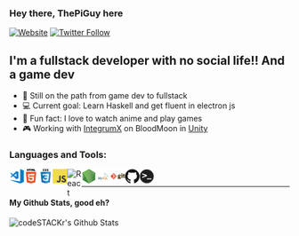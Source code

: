 
### Hey there, ThePiGuy here

[![Website](https://img.shields.io/website?label=forbiddencraft.xyz/&style=for-the-badge&url=https%3A%2F%2Fcodestackr.com)](https://codestackr.com) [![Twitter Follow](https://img.shields.io/twitter/follow/KunalADandekar?color=1DA1F2&logo=twitter&style=for-the-badge)](https://twitter.com/intent/follow?original_referer=https%3A%2F%2Fgithub.com%2FcodeSTACKr&screen_name=codeSTACKr)

## I'm a fullstack developer with no social life!! And a game dev
- 👀 Still on the path from game dev to fullstack
- 💻 Current goal: Learn Haskell and get fluent in electron js 
- 🌟 Fun fact: I love to watch anime and play games
- 🎮 Working with [IntegrumX](https://github.com/ix-os) on BloodMoon in [Unity](https://connect.unity.com/u/bhubhu-barks)



### Languages and Tools:

<img align="left" alt="Visual Studio Code" width="26px" src="https://raw.githubusercontent.com/github/explore/80688e429a7d4ef2fca1e82350fe8e3517d3494d/topics/visual-studio-code/visual-studio-code.png" />
<img align="left" alt="HTML5" width="26px" src="https://raw.githubusercontent.com/github/explore/80688e429a7d4ef2fca1e82350fe8e3517d3494d/topics/html/html.png" />
<img align="left" alt="CSS3" width="26px" src="https://raw.githubusercontent.com/github/explore/80688e429a7d4ef2fca1e82350fe8e3517d3494d/topics/css/css.png" />
<img align="left" alt="JavaScript" width="26px" src="https://raw.githubusercontent.com/github/explore/80688e429a7d4ef2fca1e82350fe8e3517d3494d/topics/javascript/javascript.png" />
<img align="left" alt="React" width="26px" src="https://d2eip9sf3oo6c2.cloudfront.net/tags/images/000/001/123/full/electronlogo.png" />
<img align="left" alt="Node.js" width="26px" src="https://raw.githubusercontent.com/github/explore/80688e429a7d4ef2fca1e82350fe8e3517d3494d/topics/nodejs/nodejs.png" />
<img align="left" alt="MySQL" width="26px" src="https://raw.githubusercontent.com/github/explore/80688e429a7d4ef2fca1e82350fe8e3517d3494d/topics/mysql/mysql.png" />
<img align="left" alt="Git" width="26px" src="https://raw.githubusercontent.com/github/explore/80688e429a7d4ef2fca1e82350fe8e3517d3494d/topics/git/git.png" />
<img align="left" alt="GitHub" width="26px" src="https://raw.githubusercontent.com/github/explore/78df643247d429f6cc873026c0622819ad797942/topics/github/github.png" />
<img align="left" alt="Terminal" width="26px" src="https://raw.githubusercontent.com/github/explore/80688e429a7d4ef2fca1e82350fe8e3517d3494d/topics/terminal/terminal.png" />
<br />

---

#### My Github Stats, good eh?
<img align="left" alt="codeSTACKr's Github Stats" src="https://github-readme-stats.codestackr.vercel.app/api?username=RocKing1001&show_icons=true&hide_border=true" />
